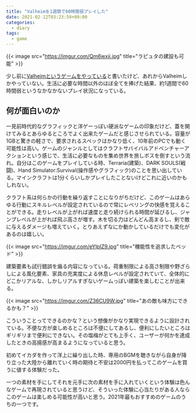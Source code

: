 ```yaml
---
title: "Valheimを1週間で60時間弱プレイした"
date: 2021-02-12T03:23:59+09:00
categories:
  - diary
tags:
  - game
---
```


{{< image src="https://imgur.com/Qm6wxji.jpg" title="ラピュタの建設も可能" >}}


少し前に[Valheimというゲームをやっている](https://atepoyo.github.io/post/2021-02-04/)と書いたけど、あれからValheimしかやっていない。生活に必要な時間以外のほぼ全てを捧げた結果、約1週間で60時間弱というなかなかないプレイ状況になっている。

## 何が面白いのか

一見前時代的なグラフィックと洋ゲーっぽい硬派なゲームの印象だけど、蓋を開けてみるとあらゆるところでよく出来たゲームだと感じさせられている。容量が1GBと驚きの軽さで、要求されるスペックはかなり低く、10年前のPCでも動く可能性は高い。ゲームのジャンルとしてはクラフトサバイバルアドベンチャーアクションという感じで、生活に必要なものを集め世界を旅しボスを倒すという流れ。自分はこのゲームをプレイしている時、Terraria(建築)、DARK SOULS(戦闘)、Hand Simulator:Survival(操作感やグラフィック)のことを思い出している。マインクラフトは1分くらいしかプレイしたことないけどこれに近いのかもしれない。

クラフト系は何らかの行動を繰り返すことになりがちだけど、このゲームはあらゆる行動にスキルレベルが設定されているので常にレベリングの快感を覚えることができる。走りレベルが上がれば速度と走り続けられる時間が延びるし、ジャンプレベルが上がれば飛ぶ高さが増す。木を切る力はどんどん高まるし、剣で敵に与えるダメージも増えていく。とりあえずなにか動かしているだけでも変化があるのは嬉しい。

{{< image src="https://imgur.com/eYlpIZ9.jpg" title="機能性を追求したベッド" >}}

建築要素も試行錯誤を煽る内容になっている。荷重制限による高さ制限や野ざらしによる風化要素、家具の充実度による休息レベルが設定されていて、全体的にどこかリアルな、しかしリアルすぎないゲームっぽい建築を楽しむことが出来る。

{{< image src="https://imgur.com/Z36CU9W.jpg" title="あの敵も味方にできるかも？" >}}

こういうことってできるのかな？という想像がかなり実現できるように設計されている。不便な方が楽しめるところは不便にしてあるし、便利にしたいところはギリギリまで便利にできない。その塩梅がとても上手く、ユーザーが何かを達成したときの高揚感が高まるようになっていると思う。

初めてイカダを作って洋上に繰り出した時、専用のBGMを聴きながら自身が降り立った大陸から離れていく時の期待と不安は2000円を払ってこのゲームを買うに値する体験だった。

一つの素材を手にしてそれを元手に次の素材を手に入れていくという体験は色んなゲームで再現されていると思うけど、そういった体験に心当たりがある人ならこのゲームは楽しめる可能性が高いと思う。2021年最もおすすめのゲームのうちの一つです。